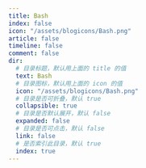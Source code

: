 ```yaml
---
title: Bash
index: false
icon: "/assets/blogicons/Bash.png"
article: false
timeline: false
comment: false
dir:
  # 目录标题，默认用上面的 title 的值
  text: Bash
  # 目录图标，默认用上面的 icon 的值
  icon: "/assets/blogicons/Bash.png"
  # 目录是否可折叠，默认 true
  collapsible: true
  # 目录是否默认展开，默认 false
  expanded: false
  # 目录是否可点击，默认 false
  link: false
  # 是否索引此目录，默认 true
  index: true
---
```


<div class="catalog-display-container">
  <Catalog hideHeading />
</div>
